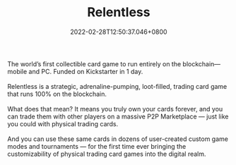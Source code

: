 ﻿---
title: "Relentless"
description: "Collectible card game on Loom"
lead: "Collectible card game on Loom"
date: 2022-02-28T12:50:37.046+0800
lastmod: 2022-02-28T12:50:37.046+0800
draft: false
featuredImage: ["100_1540750874.png"]
score: "0"
status: "Cancelled"
blockchain: ["Ethereum"]
nft_support: "No"
free_to_play: "Yes"
play_to_earn: ["No"]
website: "https://loom.games/?utm_source=PlayToEarn.net&utm_medium=organic&utm_campaign=gamepage"
twitter: "https://twitter.com/RelentlessTCG"
discord: 
telegram: 
github: 
youtube: 
twitch: 
facebook: 
instagram: 
reddit: 
medium: 
steam: 
gitbook: 
googleplay: 
appstore: 

  
    
categories: ["games"]
games: ["Card","Collectible","PVP"]
toc: false
pinned: false
weight: 
---
The world’s first collectible card game to run entirely on the blockchain—mobile and PC. Funded on Kickstarter in 1 day.<br> <br> Relentless is a strategic, adrenaline-pumping, loot-filled, trading card game that runs 100% on the blockchain.<br> <br> What does that mean? It means you truly own your cards forever, and you can trade them with other players on a massive P2P Marketplace — just like you could with physical trading cards.<br> <br> And you can use these same cards in dozens of user-created custom game modes and tournaments — for the first time ever bringing the customizability of physical trading card games into the digital realm.